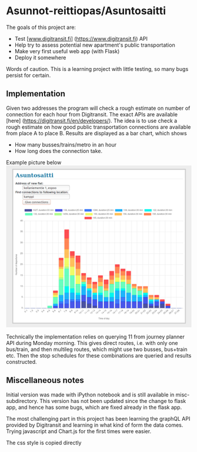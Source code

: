 # Asunnot-reittiopas/Asuntosaitti

The goals of this project are:
* Test [www.digitransit.fi] (https://www.digitransit.fi) API
* Help try to assess potential new apartment's public transportation
* Make very first useful web app (with Flask)
* Deploy it somewhere

Words of caution. This is a learning project with little testing, so many bugs persist for certain.

## Implementation

Given two addresses the program will check a rough estimate on number of connection for each hour from Digitransit. The exact APIs are available [here] (https://digitransit.fi/en/developers/). The idea is to use check a rough estimate on how good public transportation connections are available from place A to place B. Results are displayed as a bar chart, which shows
* How many busses/trains/metro in an hour
* How long does the connection take.

Example picture below
![Example pic on 22.11.2016 version][screenshot]

Technically the implementation relies on querying 11 from journey planner API during Monday morning. This gives direct routes, i.e. with only one bus/train, and then multileg routes, which might use two busses, bus+train etc. Then the stop schedules for these combinations are queried and results constructed.

## Miscellaneous notes

Initial version was made with iPython notebook and is still available in misc-subdirectory. This version has not been updated since the change to flask app, and hence has some bugs, which are fixed already in the flask app.

The most challenging part in this project has been learning the graphQL API provided by Digitransit and learning in what kind of form the data comes. Trying javascript and Chart.js for the first times were easier.

The css style is copied directly 


[screenshot]: misc/Pic_2016_11_22.png "Screenshot of example results" 

